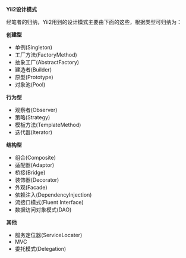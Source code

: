 **Yii2设计模式**

经笔者的归纳，Yii2用到的设计模式主要由下面的这些，根据类型可归纳为：

**创建型**

- 单例(Singleton)
- 工厂方法(FactoryMethod)
- 抽象工厂(AbstractFactory)
- 建造者(Builder)
- 原型(Prototype)
- 对象池(Pool)

**行为型**

- 观察者(Observer)
- 策略(Strategy)
- 模板方法(TemplateMethod)
- 迭代器(Iterator)

**结构型**

- 组合(Composite)
- 适配器(Adaptor)
- 桥接(Bridge)
- 装饰器(Decorator)
- 外观(Facade)
- 依赖注入(DependencyInjection)
- 流接口模式(Fluent Interface)
- 数据访问对象模式(DAO)

**其他**

- 服务定位器(ServiceLocater)
- MVC
- 委托模式(Delegation)